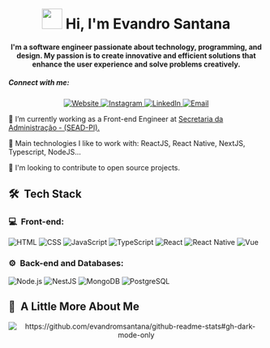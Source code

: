 <div align="center">
   <h1><img src="https://emojis.slackmojis.com/emojis/images/1531849430/4246/blob-sunglasses.gif?1531849430" width="40"/> Hi, I'm Evandro Santana</h1>
  <h4>I'm a software engineer passionate about technology, programming, and design. My passion is to create innovative and efficient solutions that enhance the user experience and solve problems creatively.</h4>
</div>
<h5 align="left">Connect with me:</h5>
<p align="center">
<a href="https://www.evandrosantana.com/">
    <img src="https://img.shields.io/badge/-evandrosantana.com-3423A6?style=flat-square&logo=Google-Chrome&logoColor=white" alt="Website"/>
  </a>
  <a href="https://instagram.com/evandrodemacedosa">
    <img src="https://img.shields.io/badge/-@evandrodemacedosa_-E4405F?style=flat-square&logo=Instagram&logoColor=white" alt="Instagram"/>
  </a>  
  <a href="https://linkedin.com/in/evandro-m-santana">
    <img src="https://img.shields.io/badge/-Evandro%20Santana-0077B5?style=flat-square&logo=Linkedin&logoColor=white" alt="LinkedIn"/>
  </a>
  <a href="mailto:evandromsantana@hotmail.com">
    <img src="https://img.shields.io/badge/-evandromsantana@hotmail.com-D14836?style=flat-square&logo=Gmail&logoColor=white" alt="Email"/>
  </a>
</p>
<p>
🔭 I’m currently working as a Front-end Engineer at
<a
    href="https://www.sead.pi.gov.br/"
    rel="noreferrer"
    >
    Secretaria da Administração - (SEAD-PI).
</a>
</p>
<p>
🌱 Main technologies I like to work with: ReactJS, React Native, NextJS, Typescript, NodeJS...
</p>
<p>   
🤝 I'm looking to contribute to open source projects.
</p>
<h2>🛠 &nbsp;Tech Stack</h2>
<h3>💻 &nbsp;Front-end:</h3>
<p>
  <img src="https://img.shields.io/badge/-HTML-333333?style=flat&logo=HTML5" alt="HTML"/>
  <img src="https://img.shields.io/badge/-CSS-333333?style=flat&logo=CSS3&logoColor=1572B6" alt="CSS"/>
  <img src="https://img.shields.io/badge/-JavaScript-333333?style=flat&logo=javascript" alt="JavaScript"/>
  <img src="https://img.shields.io/badge/-TypeScript-333333?style=flat&logo=typescript&logoColor=2D79C7" alt="TypeScript"/>
  <img src="https://img.shields.io/badge/-React-333333?style=flat&logo=react" alt="React"/>
  <img src="https://img.shields.io/badge/-React%20Native-333333?style=flat&logo=react" alt="React Native"/>
  <img src="https://img.shields.io/badge/-Vue-333333?style=flat&logo=vue.js" alt="Vue"/>
</p>
<h3>⚙️ &nbsp;Back-end and Databases:</h3>
<p>
  <img src="https://img.shields.io/badge/-Node.js-333333?style=flat&logo=node.js" alt="Node.js"/>
  <img src="https://img.shields.io/badge/-NestJS-333333?style=flat&logo=nestjs&logoColor=E535AB" alt="NestJS"/>
  <img src="https://img.shields.io/badge/-MongoDB-333333?style=flat&logo=mongodb" alt="MongoDB"/>
  <img src="https://img.shields.io/badge/-PostgreSQL-333333?style=flat&logo=postgresql" alt="PostgreSQL"/>
</p>
<h2>🚀 &nbsp;A Little More About Me</h2>
<p align="center">
  <img src="https://github-readme-stats.vercel.app/api?username=evandromsantana&show_icons=true&theme=dark#gh-dark-mode-only" alt="https://github.com/evandromsantana/github-readme-stats#gh-dark-mode-only"/>
</p>

